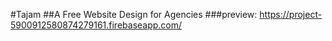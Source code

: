 #Tajam 
##A Free Website Design for Agencies
###preview: https://project-5900912580874279161.firebaseapp.com/
